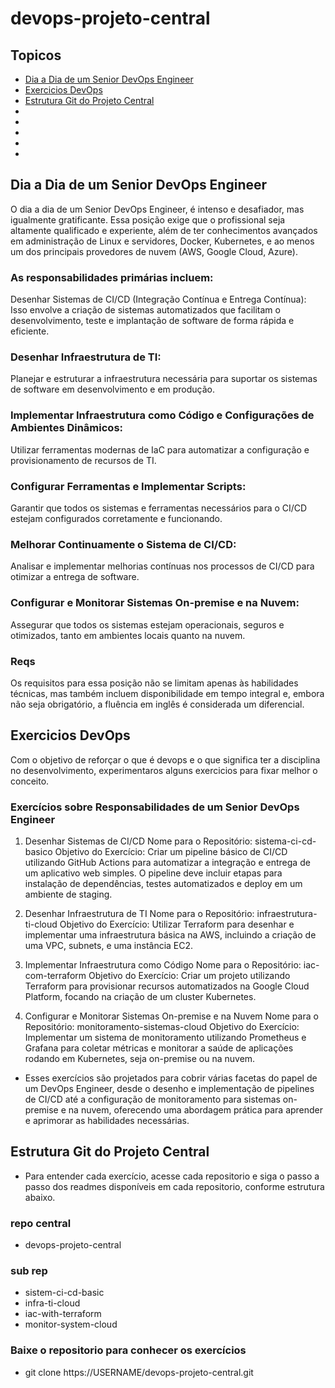 # devops-projeto-central

## Topicos
- [Dia a Dia de um Senior DevOps Engineer](#Dia-a-Dia-de-um-Senior-DevOps-Engineer)
- [Exercicios DevOps](#Exercicios-DevOps)
- [Estrutura Git do Projeto Central](#Estrutura-Git-do-Projeto-Central)
- [](#)
- [](#)
- [](#)
- [](#)
- [](#)


## Dia a Dia de um Senior DevOps Engineer
O dia a dia de um Senior DevOps Engineer, é intenso e desafiador, mas igualmente gratificante. Essa posição exige que o profissional seja altamente qualificado e experiente, além de ter conhecimentos avançados em administração de Linux e servidores, Docker, Kubernetes, e ao menos um dos principais provedores de nuvem (AWS, Google Cloud, Azure).

### As responsabilidades primárias incluem:
Desenhar Sistemas de CI/CD (Integração Contínua e Entrega Contínua): Isso envolve a criação de sistemas automatizados que facilitam o desenvolvimento, teste e implantação de software de forma rápida e eficiente.

### Desenhar Infraestrutura de TI: 
Planejar e estruturar a infraestrutura necessária para suportar os sistemas de software em desenvolvimento e em produção.

### Implementar Infraestrutura como Código e Configurações de Ambientes Dinâmicos: 
Utilizar ferramentas modernas de IaC para automatizar a configuração e provisionamento de recursos de TI.

### Configurar Ferramentas e Implementar Scripts: 
Garantir que todos os sistemas e ferramentas necessários para o CI/CD estejam configurados corretamente e funcionando.

### Melhorar Continuamente o Sistema de CI/CD: 
Analisar e implementar melhorias contínuas nos processos de CI/CD para otimizar a entrega de software.

### Configurar e Monitorar Sistemas On-premise e na Nuvem: 
Assegurar que todos os sistemas estejam operacionais, seguros e otimizados, tanto em ambientes locais quanto na nuvem.

### Reqs
Os requisitos para essa posição não se limitam apenas às habilidades técnicas, mas também incluem disponibilidade em tempo integral e, embora não seja obrigatório, a fluência em inglês é considerada um diferencial.

## Exercicios DevOps
Com o objetivo de reforçar o que é devops e o que significa ter a disciplina no desenvolvimento, experimentaros alguns exercicios para fixar melhor o conceito.

### Exercícios sobre Responsabilidades de um Senior DevOps Engineer

1. Desenhar Sistemas de CI/CD
Nome para o Repositório: sistema-ci-cd-basico
Objetivo do Exercício: Criar um pipeline básico de CI/CD utilizando GitHub Actions para automatizar a integração e entrega de um aplicativo web simples. O pipeline deve incluir etapas para instalação de dependências, testes automatizados e deploy em um ambiente de staging.

2. Desenhar Infraestrutura de TI
Nome para o Repositório: infraestrutura-ti-cloud
Objetivo do Exercício: Utilizar Terraform para desenhar e implementar uma infraestrutura básica na AWS, incluindo a criação de uma VPC, subnets, e uma instância EC2.

3. Implementar Infraestrutura como Código
Nome para o Repositório: iac-com-terraform
Objetivo do Exercício: Criar um projeto utilizando Terraform para provisionar recursos automatizados na Google Cloud Platform, focando na criação de um cluster Kubernetes.

4. Configurar e Monitorar Sistemas On-premise e na Nuvem
Nome para o Repositório: monitoramento-sistemas-cloud
Objetivo do Exercício: Implementar um sistema de monitoramento utilizando Prometheus e Grafana para coletar métricas e monitorar a saúde de aplicações rodando em Kubernetes, seja on-premise ou na nuvem.

- Esses exercícios são projetados para cobrir várias facetas do papel de um DevOps Engineer, desde o desenho e implementação de pipelines de CI/CD até a configuração de monitoramento para sistemas on-premise e na nuvem, oferecendo uma abordagem prática para aprender e aprimorar as habilidades necessárias.

## Estrutura Git do Projeto Central
- Para entender cada exercício, acesse cada repositorio e siga o passo a passo dos readmes disponíveis em cada repositorio, conforme estrutura abaixo.

### repo central
- devops-projeto-central

### sub rep
- sistem-ci-cd-basic
- infra-ti-cloud
- iac-with-terraform
- monitor-system-cloud

### Baixe o repositorio para conhecer os exercícios
- git clone https://USERNAME/devops-projeto-central.git